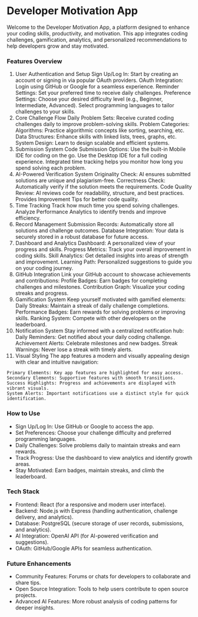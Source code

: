 # Developer Motivation App

Welcome to the Developer Motivation App, a platform designed to enhance your coding skills, productivity, and motivation. This app integrates coding challenges, gamification, analytics, and personalized recommendations to help developers grow and stay motivated.

### Features Overview

1. User Authentication and Setup
   Sign Up/Log In: Start by creating an account or signing in via popular OAuth providers.
   OAuth Integration: Login using GitHub or Google for a seamless experience.
   Reminder Settings: Set your preferred time to receive daily challenges.
   Preference Settings:
   Choose your desired difficulty level (e.g., Beginner, Intermediate, Advanced).
   Select programming languages to tailor challenges to your skills.
2. Core Challenge Flow
   Daily Problem Sets:
   Receive curated coding challenges daily to improve problem-solving skills.
   Problem Categories:
   Algorithms: Practice algorithmic concepts like sorting, searching, etc.
   Data Structures: Enhance skills with linked lists, trees, graphs, etc.
   System Design: Learn to design scalable and efficient systems.
3. Submission System
   Code Submission Options:
   Use the built-in Mobile IDE for coding on the go.
   Use the Desktop IDE for a full coding experience.
   Integrated time tracking helps you monitor how long you spend solving each problem.
4. AI-Powered Verification System
   Originality Check: AI ensures submitted solutions are unique and plagiarism-free.
   Correctness Check: Automatically verify if the solution meets the requirements.
   Code Quality Review:
   AI reviews code for readability, structure, and best practices.
   Provides Improvement Tips for better code quality.
5. Time Tracking
   Track how much time you spend solving challenges.
   Analyze Performance Analytics to identify trends and improve efficiency.
6. Record Management
   Submission Records: Automatically store all solutions and challenge outcomes.
   Database Integration: Your data is securely stored in a robust database for future access.
7. Dashboard and Analytics
   Dashboard: A personalized view of your progress and skills.
   Progress Metrics: Track your overall improvement in coding skills.
   Skill Analytics: Get detailed insights into areas of strength and improvement.
   Learning Path: Personalized suggestions to guide you on your coding journey.
8. GitHub Integration
   Link your GitHub account to showcase achievements and contributions:
   Profile Badges: Earn badges for completing challenges and milestones.
   Contribution Graph: Visualize your coding streaks and progress.
9. Gamification System
   Keep yourself motivated with gamified elements:
   Daily Streaks: Maintain a streak of daily challenge completions.
   Performance Badges: Earn rewards for solving problems or improving skills.
   Ranking System: Compete with other developers on the leaderboard.
10. Notification System
    Stay informed with a centralized notification hub:
    Daily Reminders: Get notified about your daily coding challenge.
    Achievement Alerts: Celebrate milestones and new badges.
    Streak Warnings: Never lose a streak with timely alerts.
11. Visual Styling
    The app features a modern and visually appealing design with clear and intuitive navigation:

```
Primary Elements: Key app features are highlighted for easy access.
Secondary Elements: Supportive features with smooth transitions.
Success Highlights: Progress and achievements are displayed with vibrant visuals.
System Alerts: Important notifications use a distinct style for quick identification.
```

### How to Use

- Sign Up/Log In: Use GitHub or Google to access the app.
- Set Preferences: Choose your challenge difficulty and preferred programming languages.
- Daily Challenges: Solve problems daily to maintain streaks and earn rewards.
- Track Progress: Use the dashboard to view analytics and identify growth areas.
- Stay Motivated: Earn badges, maintain streaks, and climb the leaderboard.

### Tech Stack

- Frontend: React (for a responsive and modern user interface).
- Backend: Node.js with Express (handling authentication, challenge delivery, and analytics).
- Database: PostgreSQL (secure storage of user records, submissions, and analytics).
- AI Integration: OpenAI API (for AI-powered verification and suggestions).
- OAuth: GitHub/Google APIs for seamless authentication.

### Future Enhancements

- Community Features: Forums or chats for developers to collaborate and share tips.
- Open Source Integration: Tools to help users contribute to open source projects.
- Advanced AI Features: More robust analysis of coding patterns for deeper insights.
